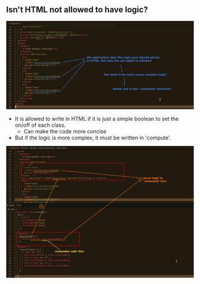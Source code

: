 ## **Isn't HTML not allowed to have logic?**

![Alt move logic out of HTML](pic/06.jpg)

- It is allowed to write in HTML if it is just a simple boolean to set the on/off of each class.
  - Can make the code more concise
- But if the logic is more complex, it must be written in 'compute'.

![Alt move logic into computed](pic/07.jpg)
